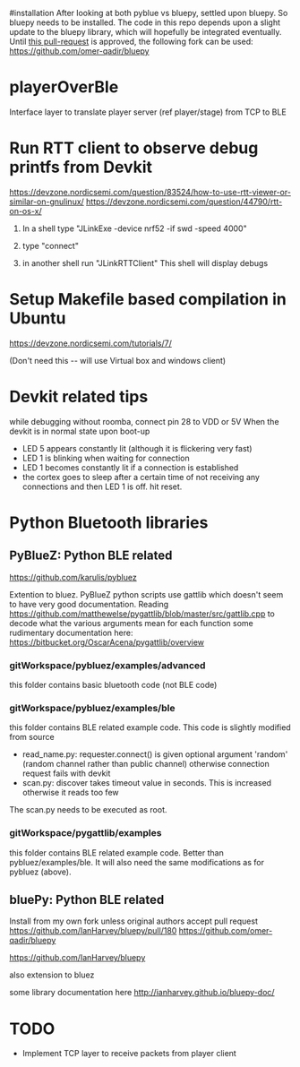 #installation
After looking at both pyblue vs bluepy, settled upon bluepy. So bluepy needs to be installed.
The code in this repo depends upon a slight update to the bluepy library, which will hopefully be integrated eventually. Until [this pull-request](https://github.com/IanHarvey/bluepy/pull/180) is approved, the following fork can be used:
https://github.com/omer-qadir/bluepy

# playerOverBle
Interface layer to translate player server (ref player/stage) from TCP to BLE

# Run RTT client to observe debug printfs from Devkit

https://devzone.nordicsemi.com/question/83524/how-to-use-rtt-viewer-or-similar-on-gnulinux/
https://devzone.nordicsemi.com/question/44790/rtt-on-os-x/

1) In a shell type "JLinkExe -device nrf52 -if swd -speed 4000"
2) type "connect"

3) in another shell run "JLinkRTTClient"
This shell will display debugs

# Setup Makefile based compilation in Ubuntu

https://devzone.nordicsemi.com/tutorials/7/

(Don't need this -- will use Virtual box and windows client)

# Devkit related tips


while debugging without roomba, connect pin 28 to VDD or 5V
When the devkit is in normal state upon boot-up
* LED 5 appears constantly lit (although it is flickering very fast)
* LED 1 is blinking when waiting for connection
* LED 1 becomes constantly lit if a connection is established
* the cortex goes to sleep after a certain time of not receiving any connections and then LED 1 is off. hit reset.

# Python Bluetooth libraries

## PyBlueZ: Python BLE related

https://github.com/karulis/pybluez

Extention to bluez.
PyBlueZ python scripts use gattlib which doesn't seem to have very good documentation.
Reading https://github.com/matthewelse/pygattlib/blob/master/src/gattlib.cpp to decode what the various arguments mean for each function
some rudimentary documentation here:
https://bitbucket.org/OscarAcena/pygattlib/overview

### gitWorkspace/pybluez/examples/advanced

this folder contains basic bluetooth code (not BLE code)

### gitWorkspace/pybluez/examples/ble

this folder contains BLE related example code. This code is slightly modified from source
 * read_name.py: requester.connect() is given optional argument 'random' (random channel rather than public channel) otherwise connection request fails with devkit
 * scan.py: discover takes timeout value in seconds. This is increased otherwise it reads too few

The scan.py needs to be executed as root.

### gitWorkspace/pygattlib/examples

this folder contains BLE related example code. Better than pybluez/examples/ble. It will also need the same modifications as for pybluez (above).

## bluePy: Python BLE related

Install from my own fork unless original authors accept pull request https://github.com/IanHarvey/bluepy/pull/180
https://github.com/omer-qadir/bluepy

https://github.com/IanHarvey/bluepy

also extension to bluez

some library documentation here 
http://ianharvey.github.io/bluepy-doc/


# TODO
* Implement TCP layer to receive packets from player client

